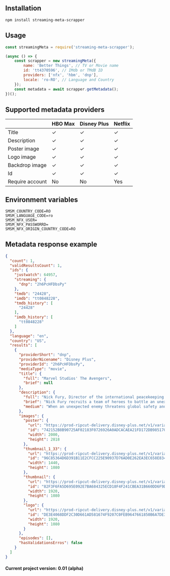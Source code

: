 ## Installation
```shell
npm install streaming-meta-scrapper
```
## Usage
```js
const streamingMeta = require('streaming-meta-scrapper');

(async () => {
	const scrapper = new streamingMeta({
		name: 'Better Things', // TV or Movie name
		id: 'tt4370596', // IMdb or TMdB ID
		providers: ['nfx', 'hbm', 'dnp'],
		locale: 'ro-RO', // Language and Country
	});
	const metadata = await scrapper.getMetadata();
})();
```
## Supported metadata providers
|                        	| HBO Max 	| Disney Plus 	| Netflix 	|
|------------------------	|---------	|-------------	|---------	|
| Title                  	|  &check;      | &check;     	| &check;  	|
| Description            	|  &check;  	| &check;   	| &check;   	|
| Poster image           	|  &check;   	| &check;   	| &check;  	|
| Logo image             	|  &check;   	| &check;      	| &check;    	|
| Backdrop image         	|  &check;  	| &check;    	| &check;   	|
| Id                     	| &check;     	| &check;    	| &check;   	|
| Require account 	| No      	| No          	| Yes     	|

##  Environment variables
```shell
SMSM_COUNTRY_CODE=RO
SMSM_LANGUAGE_CODE=ro
SMSM_NFX_USER=
SMSM_NFX_PASSWORRD=
SMSM_NFX_ORIGIN_COUNTRY_CODE=RO
```
##  Metadata response example
```json
{
  "count": 1,
  "validResultsCount": 1,
  "ids": {
    "justwatch": 64957,
    "streaming": {
      "dnp": "2h6PcHFDbsPy"
    },
    "tmdb": "24428",
    "imdb": "tt0848228",
    "tmdb_history": [
      "24428"
    ],
    "imdb_history": [
      "tt0848228"
    ]
  },
  "language": "en",
  "country": "US",
  "results": [
    {
      "providerShort": "dnp",
      "providerNicename": "Disney Plus",
      "providerId": "2h6PcHFDbsPy",
      "mediaType": "movie",
      "title": {
        "full": "Marvel Studios' The Avengers",
        "brief": null
      },
      "description": {
        "full": "Nick Fury, Director of the international peacekeeping agency known as S.H.I.E.L.D., finds himself in need of a team to pull the world back from the brink of disaster. The Avengers — Iron Man, The Incredible Hulk, Thor and Captain America — assemble alongside Black Widow and Hawkeye to battle an unexpected enemy:  the Asgardian God Loki, who commands a powerful Chitauri army threatening global safety and security.\n\nSome flashing lights sequences or patterns may affect photosensitive viewers.",
        "brief": "Nick Fury recruits a team of heroes to battle an unexpected enemy.",
        "medium": "When an unexpected enemy threatens global safety and security, Nick Fury, Director of the international peacekeeping agency known as S.H.I.E.L.D., finds himself in need of a team to pull the world back from the brink of disaster. Spanning the globe, a daring recruitment effort begins."
      },
      "images": {
        "poster": {
          "url": "https://prod-ripcut-delivery.disney-plus.net/v1/variant/disney/742152B8B90725AF02183F0726926A0ADCACAEA21FD172DB98517072F0F614DC",
          "id": "742152B8B90725AF02183F0726926A0ADCACAEA21FD172DB98517072F0F614DC",
          "width": 2000,
          "height": 2818
        },
        "thumbnail_1_33": {
          "url": "https://prod-ripcut-delivery.disney-plus.net/v1/variant/disney/96C85364D6D391B11E2CFCC225E90937D76AD0E262EA3EC658E8348E8159DD81",
          "id": "96C85364D6D391B11E2CFCC225E90937D76AD0E262EA3EC658E8348E8159DD81",
          "width": 1440,
          "height": 1080
        },
        "thumbnail": {
          "url": "https://prod-ripcut-delivery.disney-plus.net/v1/variant/disney/82F3F6FA5D695E092E7BA684325ECD18F4F241CBEA31B660DD6F9DC57DE770B7",
          "id": "82F3F6FA5D695E092E7BA684325ECD18F4F241CBEA31B660DD6F9DC57DE770B7",
          "width": 1920,
          "height": 1080
        },
        "logo": {
          "url": "https://prod-ripcut-delivery.disney-plus.net/v1/variant/disney/DE3E4068DDF2C30D661AD581674F9207C0FEB9647661850B6A7DE3A6CB1B20CF",
          "id": "DE3E4068DDF2C30D661AD581674F9207C0FEB9647661850B6A7DE3A6CB1B20CF",
          "width": 1920,
          "height": 1080
        }
      },
      "episodes": [],
      "hasValidationsErros": false
    }
  ]
}
```
####  Current project version: 0.01 (alpha)
